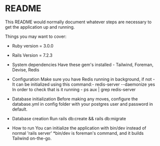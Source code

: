# README

This README would normally document whatever steps are necessary to get the
application up and running.

Things you may want to cover:

* Ruby version = 3.0.0
* Rails Version = 7.2.3

* System dependencies
    Have these gem's installed - Tailwind, Foreman, Devise, Redis

* Configuration
    Make sure you have Redis running in background, if not - It can be initialized using this command:-
    redis-server --daemonize yes
    In order to check that is it running - ps aux | grep redis-server

* Database initialization
    Before making any moves, configure the database.yml in config folder with your postgres user and password in default.

* Database creation
    Run rails db:create && rails db:migrate

* How to run
    You can initialize the application with bin/dev instead of normal 'rails server'
    *bin/dev is foreman's command, and it builds Tailwind on-the-go.
